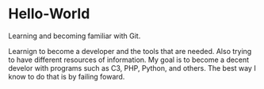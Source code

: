 # Hello-World
Learning and becoming familiar with Git.

Learnign to become a developer and the tools that are needed.
Also trying to have different resources of information. My goal is to become
a decent develor with programs such as C3, PHP, Python, and others. The best way
I know to do that is by failing foward.
